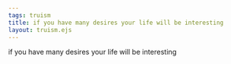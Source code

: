 ```yaml
---
tags: truism
title: if you have many desires your life will be interesting
layout: truism.ejs
---
```


if you have many desires your life will be interesting